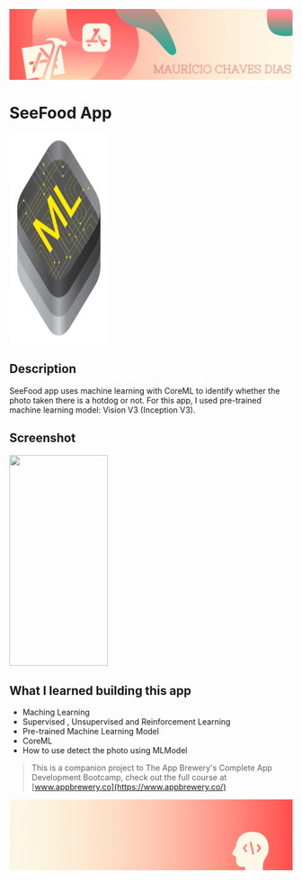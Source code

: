 
![Begin Banner](Documentation/readme-begin-banner-mau.png)

#  SeeFood App
 
 <img src= Documentation/CoreML.png  height="375" width="175">

## Description

SeeFood app uses machine learning with CoreML to identify whether the photo taken there is a hotdog or not. For this app, I used pre-trained machine learning model: Vision V3 (Inception V3). 


## Screenshot

<img src= Documentation/Screenshot1.gif  height="375" width="175">



## What I learned building this app
* Maching Learning
* Supervised , Unsupervised  and Reinforcement Learning
* Pre-trained Machine Learning Model
* CoreML
* How to use detect the photo using MLModel






>This is a companion project to The App Brewery's Complete App Development Bootcamp, check out the full course at [www.appbrewery.co](https://www.appbrewery.co/)

![End Banner](Documentation/readme-end-banner-mau.png)
